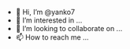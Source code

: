 - 👋 Hi, I’m @yanko7
- 👀 I’m interested in ...
- 💞️ I’m looking to collaborate on ...
- 📫 How to reach me ...

<!---
yanko7/yanko7 is a ✨ special ✨ repository because its `README.md` (this file) appears on your GitHub profile.
You can click the Preview link to take a look at your changes.
--->
